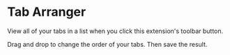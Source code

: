 # Tab Arranger

View all of your tabs in a list when you click this extension's toolbar button.

Drag and drop to change the order of your tabs. Then save the result.
